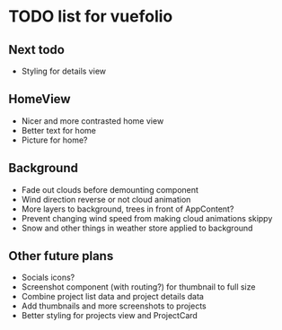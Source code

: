 # TODO list for vuefolio

## Next todo

* Styling for details view

## HomeView

* Nicer and more contrasted home view
* Better text for home
* Picture for home?

## Background

* Fade out clouds before demounting component
* Wind direction reverse or not cloud animation
* More layers to background, trees in front of AppContent?
* Prevent changing wind speed from making cloud animations skippy
* Snow and other things in weather store applied to background

## Other future plans

* Socials icons?
* Screenshot component (with routing?) for thumbnail to full size
* Combine project list data and project details data
* Add thumbnails and more screenshots to projects
* Better styling for projects view and ProjectCard
